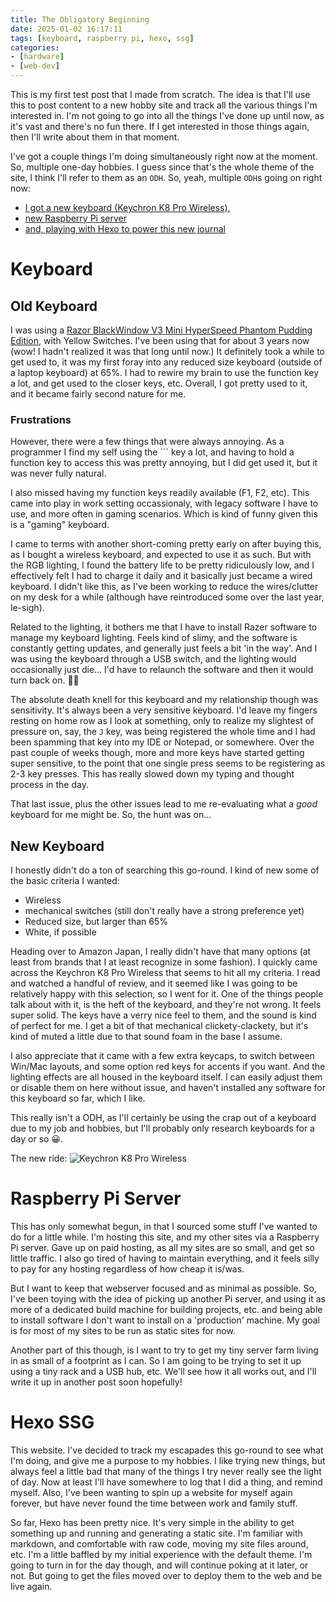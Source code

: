 ```yaml
---
title: The Obligatory Beginning
date: 2025-01-02 16:17:11
tags: [keyboard, raspberry pi, hexo, ssg]
categories:
- [hardware]
- [web-dev]
---
```


This is my first test post that I made from scratch. The idea is that I'll use this to post content to a new hobby site and track all the various things I'm interested in. I'm not going to go into all the things I've done up until now, as it's vast and there's no fun there. If I get interested in those things again, then I'll write about them in that moment.

I've got a couple things I'm doing simultaneously right now at the moment. So, multiple one-day hobbies. I guess since that's the whole theme of the site, I think I'll refer to them as an `ODH`. So, yeah, multiple `ODH`s going on right now:

* [I got a new keyboard (Keychron K8 Pro Wireless),](#Keyboard)
* [new Raspberry Pi server](#Raspberry-Pi-Server)
* [and, playing with Hexo to power this new journal](#Hexo-SSG)

# Keyboard

## Old Keyboard
I was using a [Razor BlackWindow V3 Mini HyperSpeed Phantom Pudding Edition](https://www.amazon.co.jp/-/en/gp/product/B09FY5P1LS), with Yellow Switches. I've been using that for about 3 years now (wow! I hadn't realized it was that long until now.) It definitely took a while to get used to, it was my first foray into any reduced size keyboard (outside of a laptop keyboard) at 65%. I had to rewire my brain to use the function key a lot, and get used to the closer keys, etc. Overall, I got pretty used to it, and it became fairly second nature for me.

### Frustrations
However, there were a few things that were always annoying. As a programmer I find my self using the ``` key a lot, and having to hold a function key to access this was pretty annoying, but I did get used it, but it was never fully natural.

I also missed having my function keys readily available (F1, F2, etc). This came into play in work setting occassionaly, with legacy software I have to use, and more often in gaming scenarios. Which is kind of funny given this is a "gaming" keyboard.

I came to terms with another short-coming pretty early on after buying this, as I bought a wireless keyboard, and expected to use it as such. But with the RGB lighting, I found the battery life to be pretty ridiculously low, and I effectively felt I had to charge it daily and it basically just became a wired keyboard. I didn't like this, as I've been working to reduce the wires/clutter on my desk for a while (although have reintroduced some over the last year, le-sigh).

Related to the lighting, it bothers me that I have to install Razer software to manage my keyboard lighting. Feels kind of slimy, and the software is constantly getting updates, and generally just feels a bit 'in the way'. And I was using the keyboard through a USB switch, and the lighting would occasionally just die... I'd have to relaunch the software and then it would turn back on. 🤷‍♂️

The absolute death knell for this keyboard and my relationship though was sensitivity. It's always been a very sensitive keyboard. I'd leave my fingers resting on home row as I look at something, only to realize my slightest of pressure on, say,  the `J` key, was being registered the whole time and I had been spamming that key into my IDE or Notepad, or somewhere. Over the past couple of weeks though, more and more keys have started getting super sensitive, to the point that one single press seems to be registering as 2-3 key presses. This has really slowed down my typing and thought process in the day.

That last issue, plus the other issues lead to me  re-evaluating what a _good_ keyboard for me might be. So, the hunt was on...

## New Keyboard

I honestly didn't do a ton of searching this go-round. I kind of new some of the basic criteria I wanted:

* Wireless
* mechanical switches (still don't really have a strong preference yet)
* Reduced size, but larger than 65%
* White, if possible

Heading over to Amazon Japan, I really didn't have that many options (at least from brands that I at least recognize in some fashion). I quickly came across the Keychron K8 Pro Wireless that seems to hit all my criteria. I read and watched a handful of review, and it seemed like I was going to be relatively happy with this selection, so I went for it. One of the things people talk about with it, is the heft of the keyboard, and they're not wrong. It feels super solid. The keys have a verry nice feel to them, and the sound is kind of perfect for me. I get a bit of that mechanical clickety-clackety, but it's kind of muted a little due to that sound foam in the base I assume.

I also appreciate that it came with a few extra keycaps, to switch between Win/Mac layouts, and some option red keys for accents if you want. And the lighting effects are all housed in the keyboard itself. I can easily adjust them or disable them on here without issue, and haven't installed any software for this keyboard so far, which I like.

This really isn't a ODH, as I'll certainly be using the crap out of a keyboard due to my job and hobbies, but I'll probably only research keyboards for a day or so 😀.

The new ride:
![Keychron K8 Pro Wireless](images/keychron-k8-keyboard.jpg)

# Raspberry Pi Server

This has only somewhat begun, in that I sourced some stuff I've wanted to do for a little while. I'm hosting this site, and my other sites via a Raspberry Pi server. Gave up on paid hosting, as all my sites are so small, and get so little traffic. I also go tired of having to maintain everything, and it feels silly to pay for any hosting regardless of how cheap it is/was.

But I want to keep that webserver focused and as minimal as possible. So, I've been toying with the idea of picking up another Pi server, and using it as more of a dedicated build machine for building projects, etc. and being able to install software I don't want to install on a 'production' machine. My goal is for most of my sites to be run as static sites for now.

Another part of this though, is I want to try to get my tiny server farm living in as small of a footprint as I can. So I am going to be trying to set it up using a tiny rack and a USB hub, etc. We'll see how it all works out, and I'll write it up in another post soon hopefully!

# Hexo SSG

This website. I've decided to track my escapades this go-round to see what I'm doing, and give me a purpose to my hobbies. I like trying new things, but always feel a little bad that many of the things I try never really see the light of day. Now at least I'll have somewhere to log that I did a thing, and remind myself. Also, I've been wanting to spin up a website for myself again forever, but have never found the time between work and family stuff.

So far, Hexo has been pretty nice. It's very simple in the ability to get something up and running and generating a static site. I'm familiar with markdown, and comfortable with raw code, moving my site files around, etc. I'm a little baffled by my initial experience with the default theme. I'm going to turn in for the day though, and will continue poking at it later, or not. But going to get the files moved over to deploy them to the web and be live again.